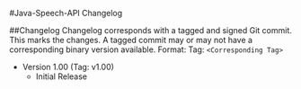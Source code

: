 #Java-Speech-API Changelog

##Changelog
Changelog corresponds with a tagged and signed Git commit.  This marks the changes.
A tagged commit may or may not have a corresponding binary version available.
Format:  Tag: `<Corresponding Tag>`

* Version 1.00 (Tag: v1.00)
    * Initial Release